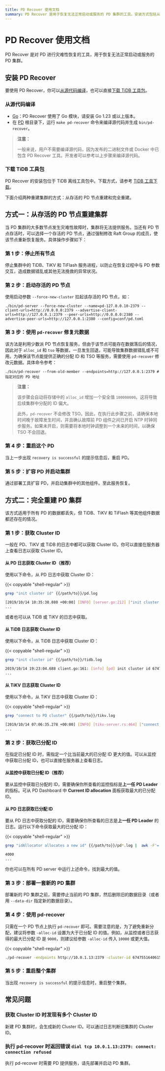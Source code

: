 ```yaml
---
title: PD Recover 使用文档
summary: PD Recover 是用于恢复无法正常启动或服务的 PD 集群的工具。安装方式包括从源代码编译和下载 TiDB 工具包。恢复集群的方式有两种：从存活的 PD 节点重建和完全重建。从存活的 PD 节点重建集群需要停止所有节点，启动存活的 PD 节点，并使用 pd-recover 修复元数据。完全重建 PD 集群需要获取 Cluster ID 和已分配 ID，部署新的 PD 集群，使用 pd-recover 修复，然后重启整个集群。
---
```


# PD Recover 使用文档

PD Recover 是对 PD 进行灾难性恢复的工具，用于恢复无法正常启动或服务的 PD 集群。

## 安装 PD Recover

要使用 PD Recover，你可以[从源代码编译](#从源代码编译)，也可以直接[下载 TiDB 工具包](#下载-tidb-工具包)。

### 从源代码编译

* [Go](https://golang.org/)：PD Recover 使用了 Go 模块，请安装 Go 1.23 或以上版本。
* 在 [PD](https://github.com/pingcap/pd) 根目录下，运行 `make pd-recover` 命令来编译源代码并生成 `bin/pd-recover`。

> **注意：**
>
> 一般来说，用户不需要编译源代码，因为发布的二进制文件或 Docker 中已包含 PD Recover 工具。开发者可以参考以上步骤来编译源代码。

### 下载 TiDB 工具包

PD Recover 的安装包位于 TiDB 离线工具包中。下载方式，请参考 [TiDB 工具下载](/download-ecosystem-tools.md)。

下面介绍两种重建集群的方式：从存活的 PD 节点重建和完全重建。

## 方式一：从存活的 PD 节点重建集群

当 PD 集群的大多数节点发生灾难性故障时，集群将无法提供服务。当还有 PD 节点存活时，可以选择一个存活的 PD 节点，通过强制修改 Raft Group 的成员，使该节点重新恢复服务。具体操作步骤如下：

### 第 1 步：停止所有节点

停止集群中的 TiDB、TiKV 和 TiFlash 服务进程，以防止在恢复过程中与 PD 参数交互，造成数据错乱或其他无法挽救的异常状况。

### 第 2 步：启动存活的 PD 节点

使用启动参数 `--force-new-cluster` 拉起该存活的 PD 节点，如：

```shell
./bin/pd-server --force-new-cluster --name=pd-127.0.0.10-2379 --client-urls=http://0.0.0.0:2379 --advertise-client-urls=http://127.0.0.1:2379 --peer-urls=http://0.0.0.0:2380 --advertise-peer-urls=http://127.0.0.1:2380 --config=conf/pd.toml
```

### 第 3 步：使用 `pd-recover` 修复元数据

该方法是利用少数派 PD 节点恢复服务，但由于该节点可能存在数据落后的情况，因此对于 `alloc_id` 和 `tso` 等数据，一旦发生回退，可能导致集群数据错乱或不可用。为确保该节点能提供正确的分配 ID 和 TSO 等服务，需要使用 `pd-recover` 修改元数据。具体命令参考：

```shell
./bin/pd-recover --from-old-member --endpoints=http://127.0.0.1:2379 # 指定对应的 PD 地址
```

> **注意：**
>
> 该步骤会自动将存储中的 `alloc_id` 增加一个安全值 `100000000`。这将导致后续集群中分配的 ID 偏大。
>
> 此外，`pd-recover` 不会修改 TSO。因此，在执行此步骤之前，请确保本地时间晚于故障发生时间，并且确认故障前 PD 组件之间已开启 NTP 时钟同步服务。如果未开启，则需要将本地时钟调整到一个未来的时间，以确保 TSO 不会回退。

### 第 4 步：重启这个 PD

当上一步出现 `recovery is successful` 的提示信息后，重启 PD。

### 第 5 步：扩容 PD 并启动集群

通过部署工具扩容 PD，并启动集群中的其他组件。至此服务恢复。

## 方式二：完全重建 PD 集群

该方式适用于所有 PD 的数据都丢失，但 TiDB、TiKV 和 TiFlash 等其他组件数据都还存在的情况。

### 第 1 步：获取 Cluster ID

一般在 PD、TiKV 或 TiDB 的日志中都可以获取 Cluster ID。你可以直接在服务器上查看日志以获取 Cluster ID。

#### 从 PD 日志获取 Cluster ID（推荐）

使用以下命令，从 PD 日志中获取 Cluster ID：

{{< copyable "shell-regular" >}}

```bash
grep "init cluster id" {{/path/to}}/pd.log
```

```bash
[2019/10/14 10:35:38.880 +00:00] [INFO] [server.go:212] ["init cluster id"] [cluster-id=6747551640615446306]
...
```

或者也可以从 TiDB 或 TiKV 的日志中获取。

#### 从 TiDB 日志获取 Cluster ID

使用以下命令，从 TiDB 日志中获取 Cluster ID：

{{< copyable "shell-regular" >}}

```bash
grep "init cluster id" {{/path/to}}/tidb.log
```

```bash
2019/10/14 19:23:04.688 client.go:161: [info] [pd] init cluster id 6747551640615446306
...
```

#### 从 TiKV 日志获取 Cluster ID

使用以下命令，从 TiKV 日志中获取 Cluster ID：

{{< copyable "shell-regular" >}}

```bash
grep "connect to PD cluster" {{/path/to}}/tikv.log
```

```bash
[2019/10/14 07:06:35.278 +00:00] [INFO] [tikv-server.rs:464] ["connect to PD cluster 6747551640615446306"]
...
```

### 第 2 步：获取已分配 ID

在指定已分配 ID 时，需指定一个比当前最大的已分配 ID 更大的值。可以从监控中获取已分配 ID，也可以直接在服务器上查看日志。

#### 从监控中获取已分配 ID（推荐）

要从监控中获取已分配的 ID，需要确保你所查看的监控指标是**上一任 PD Leader** 的指标。可从 PD Dashboard 中 **Current ID allocation** 面板获取最大的已分配 ID。

#### 从 PD 日志获取已分配 ID

要从 PD 日志中获取分配的 ID，需要确保你所查看的日志是**上一任 PD Leader** 的日志。运行以下命令获取最大的已分配 ID：

{{< copyable "shell-regular" >}}

```bash
grep "idAllocator allocates a new id" {{/path/to}}/pd*.log |  awk -F'=' '{print $2}' | awk -F']' '{print $1}' | sort -r -n | head -n 1
```

```bash
4000
...
```

你也可以在所有 PD server 中运行上述命令，找到最大的值。

### 第 3 步：部署一套新的 PD 集群

部署新的 PD 集群之前，需要停止当前的 PD 集群，然后删除旧的数据目录（或者用 `--data-dir` 指定新的数据目录）。

### 第 4 步：使用 pd-recover

只需在一个 PD 节点上执行 `pd-recover` 即可。需要注意的是，为了避免重新分配，建议将参数 `-alloc-id` 设置为大于已分配 ID 的值。例如，从监控或者日志获得的最大已分配 ID 是 `9000`，则建议给参数 `-alloc-id` 传入 `10000` 或更大值。

{{< copyable "shell-regular" >}}

```bash
./pd-recover -endpoints http://10.0.1.13:2379 -cluster-id 6747551640615446306 -alloc-id 10000
```

### 第 5 步：重启整个集群

当出现 `recovery is successful` 的提示信息时，重启整个集群。

## 常见问题

### 获取 Cluster ID 时发现有多个 Cluster ID

新建 PD 集群时，会生成新的 Cluster ID。可以通过日志判断旧集群的 Cluster ID。

### 执行 pd-recover 时返回错误 `dial tcp 10.0.1.13:2379: connect: connection refused`

执行 pd-recover 时需要 PD 提供服务，请先部署并启动 PD 集群。
